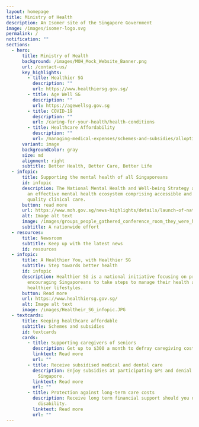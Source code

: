```yaml
---
layout: homepage
title: Ministry of Health
description: An Isomer site of the Singapore Government
image: /images/isomer-logo.svg
permalink: /
notification: ""
sections:
  - hero:
      title: Ministry of Health
      background: /images/MOH_Mock_Website_Banner.png
      url: /contact-us/
      key_highlights:
        - title: Healthier SG
          description: ""
          url: https://www.healthiersg.gov.sg/
        - title: Age Well SG
          description: ""
          url: https://agewellsg.gov.sg
        - title: COVID-19
          description: ""
          url: /caring-for-your-health/health-conditions
        - title: Healthcare Affordability
          description: ""
          url: /managing-medical-expenses/schemes-and-subsidies/alloptions/
      variant: image
      backgroundColor: gray
      size: md
      alignment: right
      subtitle: Better Health, Better Care, Better Life
  - infopic:
      title: Supporting the mental health of all Singaporeans
      id: infopic
      description: The National Mental Health and Well-being Strategy aims to create
        an effective mental health ecosystem comprising accessible and good
        quality clinical care.
      button: read more
      url: https://www.moh.gov.sg/news-highlights/details/launch-of-national-mental-health-and-well-being-strategy
      alt: Image alt text
      image: /images/groups_people_gathered_conference_room_they_were_having_brainstorming_meeting_planning_meetings_manage_company_s_growth_profit_management_concept_from_new_generation.jpg
      subtitle: A nationwide effort
  - resources:
      title: Newsroom
      subtitle: Keep up with the latest news
      id: resources
  - infopic:
      title: A Healthier You, with Healthier SG
      subtitle: Step towards better health
      id: infopic
      description: Healthier SG is a national initiative focusing on preventive care,
        encouraging Singaporeans to take steps to manage their health and lead
        healthier lifestyles.
      button: Read more
      url: https://www.healthiersg.gov.sg/
      alt: Image alt text
      image: /images/Healtheir_SG_infopic.JPG
  - textcards:
      title: Keeping healthcare affordable
      subtitle: Schemes and subsidies
      id: textcards
      cards:
        - title: Supporting caregivers of seniors
          description: Get up to $300 a month to defray caregiving costs.
          linktext: Read more
          url: ""
        - title: Receive subsidised medical and dental care
          description: Enjoy subsidies at participating GPs and denial clinics across
            Singapore.
          linktext: Read more
          url: ""
        - title: Protection against long-term care costs
          description: Receive long term financial support should you develop severe
            disability.
          linktext: Read more
          url: ""
---
```

